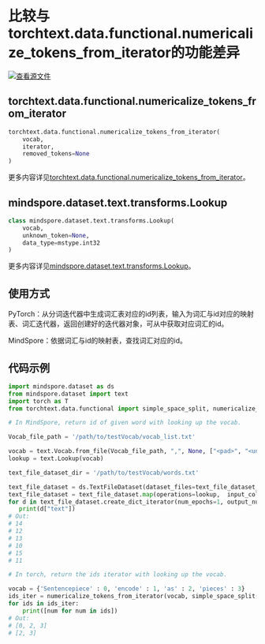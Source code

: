 ﻿# 比较与torchtext.data.functional.numericalize_tokens_from_iterator的功能差异

[![查看源文件](https://gitee.com/mindspore/docs/raw/r1.5/resource/_static/logo_source.png)](https://gitee.com/mindspore/docs/blob/r1.5/docs/mindspore/migration_guide/source_zh_cn/api_mapping/pytorch_diff/Lookup.md)

## torchtext.data.functional.numericalize_tokens_from_iterator

```python
torchtext.data.functional.numericalize_tokens_from_iterator(
    vocab,
    iterator,
    removed_tokens=None
)
```

更多内容详见[torchtext.data.functional.numericalize_tokens_from_iterator](https://pytorch.org/text/0.10.0/data_functional.html#numericalize-tokens-from-iterator)。

## mindspore.dataset.text.transforms.Lookup

```python
class mindspore.dataset.text.transforms.Lookup(
    vocab,
    unknown_token=None,
    data_type=mstype.int32
)
```

更多内容详见[mindspore.dataset.text.transforms.Lookup](https://mindspore.cn/docs/api/zh-CN/r1.5/api_python/dataset_text/mindspore.dataset.text.transforms.Lookup.html#mindspore.dataset.text.transforms.Lookup)。

## 使用方式

PyTorch：从分词迭代器中生成词汇表对应的id列表，输入为词汇与id对应的映射表、词汇迭代器，返回创建好的迭代器对象，可从中获取对应词汇的id。

MindSpore：依据词汇与id的映射表，查找词汇对应的id。

## 代码示例

```python
import mindspore.dataset as ds
from mindspore.dataset import text
import torch as T
from torchtext.data.functional import simple_space_split, numericalize_tokens_from_iterator

# In MindSpore, return id of given word with looking up the vocab.

Vocab_file_path = '/path/to/testVocab/vocab_list.txt'

vocab = text.Vocab.from_file(Vocab_file_path, ",", None, ["<pad>", "<unk>"], True)
lookup = text.Lookup(vocab)

text_file_dataset_dir = '/path/to/testVocab/words.txt'

text_file_dataset = ds.TextFileDataset(dataset_files=text_file_dataset_dir)
text_file_dataset = text_file_dataset.map(operations=lookup,  input_columns=["text"])
for d in text_file_dataset.create_dict_iterator(num_epochs=1, output_numpy=True):
   print(d["text"])
# Out:
# 14
# 12
# 13
# 10
# 15
# 11

# In torch, return the ids iterator with looking up the vocab.

vocab = {'Sentencepiece' : 0, 'encode' : 1, 'as' : 2, 'pieces' : 3}
ids_iter = numericalize_tokens_from_iterator(vocab, simple_space_split(["Sentencepiece as pieces", "as pieces"]))
for ids in ids_iter:
    print([num for num in ids])
# Out:
# [0, 2, 3]
# [2, 3]
```
